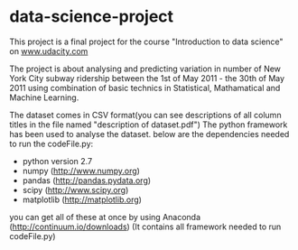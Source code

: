 # data-science-project

This project is a final project for the course "Introduction to data science" on www.udacity.com

The project is about analysing and predicting variation in number of New York City subway ridership between the 1st of May 2011 -
the 30th of May 2011 using combination of basic technics in Statistical, Mathamatical and Machine Learning.

The dataset comes in CSV format(you can see descriptions of all column titles in the file named "description of dataset.pdf")
The python framework has been used to analyse the dataset. below are the dependencies needed to run the codeFile.py:

- python version 2.7
- numpy (http://www.numpy.org)
- pandas (http://pandas.pydata.org)
- scipy (http://www.scipy.org)
- matplotlib (http://matplotlib.org)

you can get all of these at once by using Anaconda (http://continuum.io/downloads) (It contains all framework needed to run codeFile.py)
